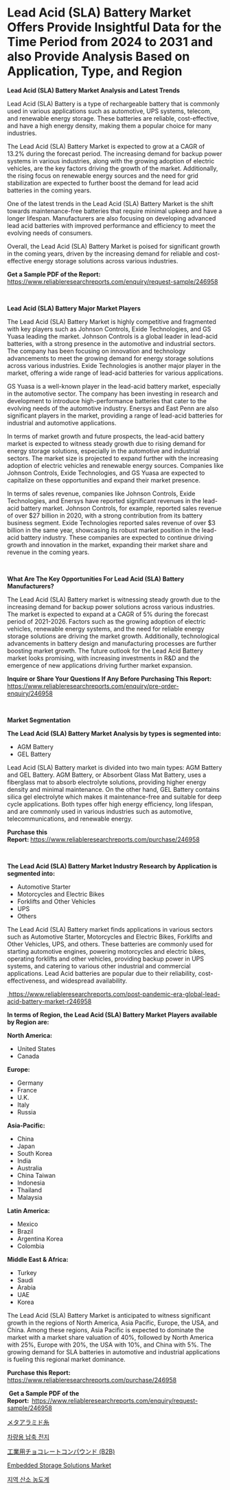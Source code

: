 <p><h1>Lead Acid (SLA) Battery Market Offers Provide Insightful Data for the Time Period from 2024 to 2031 and also Provide Analysis Based on Application, Type, and Region</h1></p><p><strong>Lead Acid (SLA) Battery Market Analysis and Latest Trends</strong></p>
<p><p>Lead Acid (SLA) Battery is a type of rechargeable battery that is commonly used in various applications such as automotive, UPS systems, telecom, and renewable energy storage. These batteries are reliable, cost-effective, and have a high energy density, making them a popular choice for many industries.</p><p>The Lead Acid (SLA) Battery Market is expected to grow at a CAGR of 13.2% during the forecast period. The increasing demand for backup power systems in various industries, along with the growing adoption of electric vehicles, are the key factors driving the growth of the market. Additionally, the rising focus on renewable energy sources and the need for grid stabilization are expected to further boost the demand for lead acid batteries in the coming years.</p><p>One of the latest trends in the Lead Acid (SLA) Battery Market is the shift towards maintenance-free batteries that require minimal upkeep and have a longer lifespan. Manufacturers are also focusing on developing advanced lead acid batteries with improved performance and efficiency to meet the evolving needs of consumers.</p><p>Overall, the Lead Acid (SLA) Battery Market is poised for significant growth in the coming years, driven by the increasing demand for reliable and cost-effective energy storage solutions across various industries.</p></p>
<p><strong>Get a Sample PDF of the Report:&nbsp;</strong> <a href="https://www.reliableresearchreports.com/enquiry/request-sample/246958">https://www.reliableresearchreports.com/enquiry/request-sample/246958</a></p>
<p>&nbsp;</p>
<p><strong>Lead Acid (SLA) Battery Major Market Players</strong></p>
<p><p>The Lead Acid (SLA) Battery Market is highly competitive and fragmented with key players such as Johnson Controls, Exide Technologies, and GS Yuasa leading the market. Johnson Controls is a global leader in lead-acid batteries, with a strong presence in the automotive and industrial sectors. The company has been focusing on innovation and technology advancements to meet the growing demand for energy storage solutions across various industries. Exide Technologies is another major player in the market, offering a wide range of lead-acid batteries for various applications.</p><p>GS Yuasa is a well-known player in the lead-acid battery market, especially in the automotive sector. The company has been investing in research and development to introduce high-performance batteries that cater to the evolving needs of the automotive industry. Enersys and East Penn are also significant players in the market, providing a range of lead-acid batteries for industrial and automotive applications.</p><p>In terms of market growth and future prospects, the lead-acid battery market is expected to witness steady growth due to rising demand for energy storage solutions, especially in the automotive and industrial sectors. The market size is projected to expand further with the increasing adoption of electric vehicles and renewable energy sources. Companies like Johnson Controls, Exide Technologies, and GS Yuasa are expected to capitalize on these opportunities and expand their market presence.</p><p>In terms of sales revenue, companies like Johnson Controls, Exide Technologies, and Enersys have reported significant revenues in the lead-acid battery market. Johnson Controls, for example, reported sales revenue of over $27 billion in 2020, with a strong contribution from its battery business segment. Exide Technologies reported sales revenue of over $3 billion in the same year, showcasing its robust market position in the lead-acid battery industry. These companies are expected to continue driving growth and innovation in the market, expanding their market share and revenue in the coming years.</p></p>
<p>&nbsp;</p>
<p><strong>What Are The Key Opportunities For Lead Acid (SLA) Battery Manufacturers?</strong></p>
<p><p>The Lead Acid (SLA) Battery market is witnessing steady growth due to the increasing demand for backup power solutions across various industries. The market is expected to expand at a CAGR of 5% during the forecast period of 2021-2026. Factors such as the growing adoption of electric vehicles, renewable energy systems, and the need for reliable energy storage solutions are driving the market growth. Additionally, technological advancements in battery design and manufacturing processes are further boosting market growth. The future outlook for the Lead Acid Battery market looks promising, with increasing investments in R&D and the emergence of new applications driving further market expansion.</p></p>
<p><strong>Inquire or Share Your Questions If Any Before Purchasing This Report:</strong> <a href="https://www.reliableresearchreports.com/enquiry/pre-order-enquiry/246958">https://www.reliableresearchreports.com/enquiry/pre-order-enquiry/246958</a></p>
<p>&nbsp;</p>
<p><strong>Market Segmentation</strong></p>
<p><strong>The Lead Acid (SLA) Battery Market Analysis by types is segmented into:</strong></p>
<p><ul><li>AGM Battery</li><li>GEL Battery</li></ul></p>
<p><p>Lead Acid (SLA) Battery market is divided into two main types: AGM Battery and GEL Battery. AGM Battery, or Absorbent Glass Mat Battery, uses a fiberglass mat to absorb electrolyte solutions, providing higher energy density and minimal maintenance. On the other hand, GEL Battery contains silica gel electrolyte which makes it maintenance-free and suitable for deep cycle applications. Both types offer high energy efficiency, long lifespan, and are commonly used in various industries such as automotive, telecommunications, and renewable energy.</p></p>
<p><strong>Purchase this Report:&nbsp;</strong><a href="https://www.reliableresearchreports.com/purchase/246958">https://www.reliableresearchreports.com/purchase/246958</a></p>
<p>&nbsp;</p>
<p><strong>The Lead Acid (SLA) Battery Market Industry Research by Application is segmented into:</strong></p>
<p><ul><li>Automotive Starter</li><li>Motorcycles and Electric Bikes</li><li>Forklifts and Other Vehicles</li><li>UPS</li><li>Others</li></ul></p>
<p><p>The Lead Acid (SLA) Battery market finds applications in various sectors such as Automotive Starter, Motorcycles and Electric Bikes, Forklifts and Other Vehicles, UPS, and others. These batteries are commonly used for starting automotive engines, powering motorcycles and electric bikes, operating forklifts and other vehicles, providing backup power in UPS systems, and catering to various other industrial and commercial applications. Lead Acid batteries are popular due to their reliability, cost-effectiveness, and widespread availability.</p></p>
<p><a href="https://www.reliableresearchreports.com/post-pandemic-era-global-lead-acid-battery-market-r246958">&nbsp;https://www.reliableresearchreports.com/post-pandemic-era-global-lead-acid-battery-market-r246958</a></p>
<p><strong>In terms of Region, the Lead Acid (SLA) Battery Market Players available by Region are:</strong></p>
<p>
    <p> <strong> North America: </strong>
        <ul>
            <li>United States</li>
            <li>Canada</li>
        </ul>
        </p> 
    <p> <strong> Europe: </strong>
        <ul>
            <li>Germany</li>
            <li>France</li>
            <li>U.K.</li>
            <li>Italy</li>
            <li>Russia</li>
        </ul>
        </p> 
    <p> <strong> Asia-Pacific: </strong>
        <ul>
            <li>China</li>
            <li>Japan</li>
            <li>South Korea</li>
            <li>India</li>
            <li>Australia</li>
            <li>China Taiwan</li>
            <li>Indonesia</li>
            <li>Thailand</li>
            <li>Malaysia</li>
        </ul>
        </p> 
    <p> <strong> Latin America: </strong>
        <ul>
            <li>Mexico</li>
            <li>Brazil</li>
            <li>Argentina Korea</li>
            <li>Colombia</li>
        </ul>
        </p> 
    <p> <strong> Middle East & Africa: </strong>
        <ul>
            <li>Turkey</li>
            <li>Saudi</li>
            <li>Arabia</li>
            <li>UAE</li>
            <li>Korea</li>
        </ul>
    </p>
    </p>
<p><p>The Lead Acid (SLA) Battery Market is anticipated to witness significant growth in the regions of North America, Asia Pacific, Europe, the USA, and China. Among these regions, Asia Pacific is expected to dominate the market with a market share valuation of 40%, followed by North America with 25%, Europe with 20%, the USA with 10%, and China with 5%. The growing demand for SLA batteries in automotive and industrial applications is fueling this regional market dominance.</p></p>
<p><strong>Purchase this Report: </strong><a href="https://www.reliableresearchreports.com/purchase/246958">https://www.reliableresearchreports.com/purchase/246958</a></p>
<p>&nbsp;<strong>Get a Sample PDF of the Report:&nbsp;&nbsp;</strong><a href="https://www.reliableresearchreports.com/enquiry/request-sample/246958">https://www.reliableresearchreports.com/enquiry/request-sample/246958</a></p>
<p><strong></strong></p>
<p><p><a href="https://github.com/LuzHills1972/Market-Research-Report-List-1/blob/main/5190275119017.md">メタアラミド糸</a></p><p><a href="https://medium.com/@witoldadamczyk1904/%EC%B0%A8%EB%9F%89%EC%9A%A9-%EC%9C%A0%EC%95%95%EC%8B%9D-%EB%B0%B0%ED%84%B0%EB%A6%AC-%EC%8B%9C%EC%9E%A5-%EC%A0%90%EC%9C%A0%EC%9C%A8-%EB%B0%8F-%EC%83%88%EB%A1%9C%EC%9A%B4-%ED%8A%B8%EB%A0%8C%EB%93%9C-%EB%B6%84%EC%84%9D-%EC%9C%A0%ED%98%95-%EC%9D%91%EC%9A%A9-%EC%B5%9C%EC%A2%85-%EC%82%AC%EC%9A%A9%EC%B2%98%EC%97%90-%EB%94%B0%EB%A5%B8-2024%EB%85%84%EB%B6%80%ED%84%B0-2031%EB%85%84%EA%B9%8C%EC%A7%80%EC%9D%98-%EC%98%88%EC%B8%A1-0270f19ecc65">차량용 납축 전지</a></p><p><a href="https://github.com/oafhukehf4709715/Market-Research-Report-List-2/blob/main/3504295119018.md">工業用チョコレートコンパウンド (B2B)</a></p><p><a href="https://github.com/airdrophunter675/Market-Research-Report-List-1/blob/main/embedded-storage-solutions-market.md">Embedded Storage Solutions Market</a></p><p><a href="https://github.com/TitusBoyer1/Market-Research-Report-List-1/blob/main/9256110126419.md">지역 산소 농도계</a></p></p>